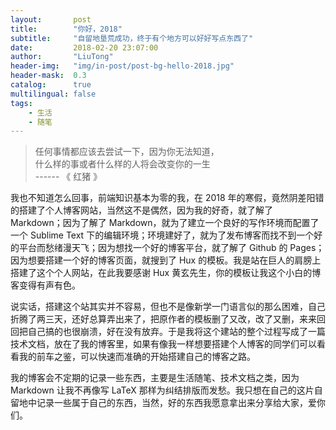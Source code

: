 ```yaml
---
layout:       post
title:        "你好，2018"
subtitle:     "自留地垦荒成功，终于有个地方可以好好写点东西了"
date:         2018-02-20 23:07:00
author:       "LiuTong"
header-img:   "img/in-post/post-bg-hello-2018.jpg"
header-mask:  0.3
catalog:      true
multilingual: false
tags:
    - 生活
    - 随笔
---
```


> 任何事情都应该去尝试一下，因为你无法知道，
> <br/>
> 什么样的事或者什么样的人将会改变你的一生
> <br/>
>                        ------ 《 红猪 》

我也不知道怎么回事，前端知识基本为零的我，在 2018 年的寒假，竟然阴差阳错的搭建了个人博客网站，当然这不是偶然，因为我的好奇，就了解了 Markdown；因为了解了 Markdown，就为了建立一个良好的写作环境而配置了一个 Sublime Text 下的编辑环境；环境建好了，就为了发布博客而找不到一个好的平台而愁绪漫天飞；因为想找一个好的博客平台，就了解了 Github 的 Pages；因为想要搭建一个好的博客页面，就搜到了 Hux 的模板。我是站在巨人的肩膀上搭建了这个个人网站，在此我要感谢 Hux 黄玄先生，你的模板让我这个小白的博客变得有声有色。

说实话，搭建这个站其实并不容易，但也不是像新学一门语言似的那么困难，自己折腾了两三天，还好总算弄出来了，把原作者的模板删了又改，改了又删，来来回回把自己搞的也很崩溃，好在没有放弃。于是我将这个建站的整个过程写成了一篇技术文档，放在了我的博客里，如果有像我一样想要搭建个人博客的同学们可以看看我的前车之鉴，可以快速而准确的开始搭建自己的博客之路。

我的博客会不定期的记录一些东西，主要是生活随笔、技术文档之类，因为 Markdown 让我不再像写 LaTeX 那样为纠结排版而发愁。我只想在自己的这片自留地中记录一些属于自己的东西，当然，好的东西我愿意拿出来分享给大家，爱你们。
